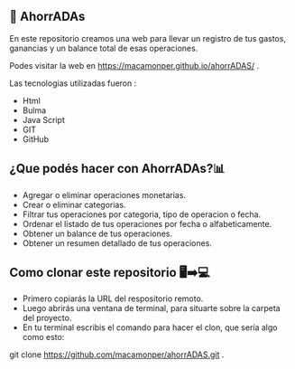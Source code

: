 ## 💸 AhorrADAs

En este repositorio creamos una web para llevar un registro de tus gastos, ganancias y un balance total de esas operaciones.

Podes visitar la web en https://macamonper.github.io/ahorrADAS/ . 

Las tecnologias utilizadas fueron :

- Html
- Bulma
- Java Script
- GIT
- GitHub

## ¿Que podés hacer con AhorrADAs?📊

- Agregar o eliminar operaciones monetarias.
- Crear o eliminar categorias.
- Filtrar tus operaciones por categoria, tipo de operacion o fecha.
- Ordenar el listado de tus operaciones por fecha o alfabeticamente.
- Obtener un balance de tus operaciones.
- Obtener un resumen detallado de tus operaciones.

## Como clonar este repositorio 🖥➡💻

- Primero copiarás la URL del respositorio remoto.
- Luego abrirás una ventana de terminal, para situarte sobre la carpeta del proyecto.
- En tu terminal escribis el comando para hacer el clon, que sería algo como esto:

git clone https://github.com/macamonper/ahorrADAS.git . 
